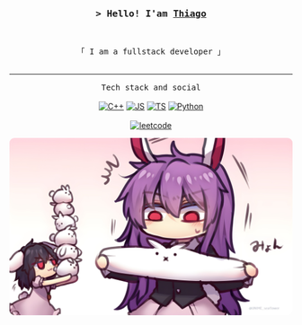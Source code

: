 <h3 align="center">
        <samp>&gt; Hello! I'am
                <b><a target="_blank" href="#">Thiago</a></b>
        </samp>
</h3>
<br>

<p align="center">
        <!-- Organisation  -->
        <samp>
                「 I am a fullstack developer 」
                <br>
                <br>
        </samp>
        <hr>
</p>
<p align="center">
        <samp>
        Tech stack and social
        <br>
        <br>
        </samp>
        <!-- Tech Stack -->
        <a href="https://github.com/ThiaudioTT?tab=repositories"><img alt="C++" src="https://img.shields.io/badge/C%2B%2B-00599C?style=for-the-badge&logo=c%2B%2B&logoColor=white"></a>
        <a href="https://github.com/ThiaudioTT?tab=repositories"><img alt="JS" src="https://img.shields.io/badge/JavaScript-323330?style=for-the-badge&logo=javascript&logoColor=F7DF1E"></a>
        <a href="https://github.com/ThiaudioTT?tab=repositories"><img alt="TS" src="https://img.shields.io/badge/TypeScript-007ACC?style=for-the-badge&logo=typescript&logoColor=white"></a>
        <a href="https://github.com/ThiaudioTT?tab=repositories"><img alt="Python" src="https://img.shields.io/badge/Python-FFD43B?style=for-the-badge&logo=python&logoColor=blue"></a>
        <br>
        <br>
        <a href="https://leetcode.com/ThiaudioTT/"><img alt="leetcode" src="https://img.shields.io/badge/-LeetCode-000000?style=for-the-badge&logo=LeetCode&logoColor=yellow">
        </a>
</p>
<img src="img/reisen.jpg" style="border-radius: 9px; align=center; width=200px">